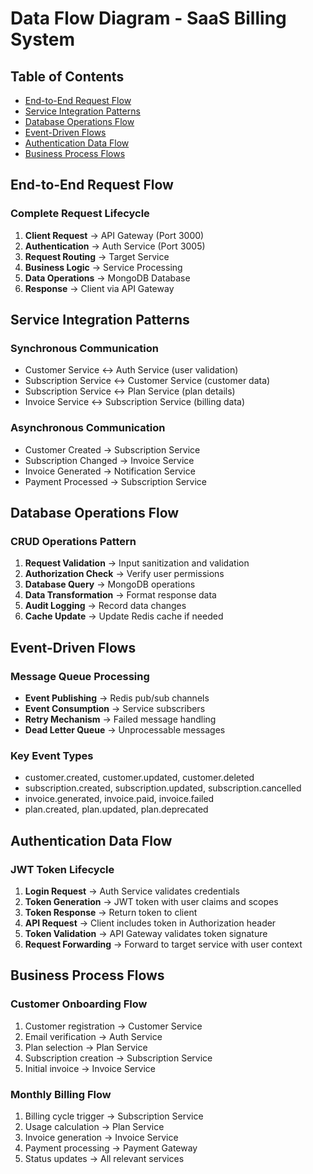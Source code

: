 # Data Flow Diagram - SaaS Billing System

## Table of Contents
- [End-to-End Request Flow](#end-to-end-request-flow)
- [Service Integration Patterns](#service-integration-patterns)
- [Database Operations Flow](#database-operations-flow)
- [Event-Driven Flows](#event-driven-flows)
- [Authentication Data Flow](#authentication-data-flow)
- [Business Process Flows](#business-process-flows)

## End-to-End Request Flow

### Complete Request Lifecycle
1. **Client Request** → API Gateway (Port 3000)
2. **Authentication** → Auth Service (Port 3005)
3. **Request Routing** → Target Service
4. **Business Logic** → Service Processing
5. **Data Operations** → MongoDB Database
6. **Response** → Client via API Gateway

## Service Integration Patterns

### Synchronous Communication
- Customer Service ↔ Auth Service (user validation)
- Subscription Service ↔ Customer Service (customer data)
- Subscription Service ↔ Plan Service (plan details)
- Invoice Service ↔ Subscription Service (billing data)

### Asynchronous Communication
- Customer Created → Subscription Service
- Subscription Changed → Invoice Service
- Invoice Generated → Notification Service
- Payment Processed → Subscription Service

## Database Operations Flow

### CRUD Operations Pattern
1. **Request Validation** → Input sanitization and validation
2. **Authorization Check** → Verify user permissions
3. **Database Query** → MongoDB operations
4. **Data Transformation** → Format response data
5. **Audit Logging** → Record data changes
6. **Cache Update** → Update Redis cache if needed

## Event-Driven Flows

### Message Queue Processing
- **Event Publishing** → Redis pub/sub channels
- **Event Consumption** → Service subscribers
- **Retry Mechanism** → Failed message handling
- **Dead Letter Queue** → Unprocessable messages

### Key Event Types
- customer.created, customer.updated, customer.deleted
- subscription.created, subscription.updated, subscription.cancelled
- invoice.generated, invoice.paid, invoice.failed
- plan.created, plan.updated, plan.deprecated

## Authentication Data Flow

### JWT Token Lifecycle
1. **Login Request** → Auth Service validates credentials
2. **Token Generation** → JWT token with user claims and scopes
3. **Token Response** → Return token to client
4. **API Request** → Client includes token in Authorization header
5. **Token Validation** → API Gateway validates token signature
6. **Request Forwarding** → Forward to target service with user context

## Business Process Flows

### Customer Onboarding Flow
1. Customer registration → Customer Service
2. Email verification → Auth Service
3. Plan selection → Plan Service
4. Subscription creation → Subscription Service
5. Initial invoice → Invoice Service

### Monthly Billing Flow
1. Billing cycle trigger → Subscription Service
2. Usage calculation → Plan Service
3. Invoice generation → Invoice Service
4. Payment processing → Payment Gateway
5. Status updates → All relevant services
